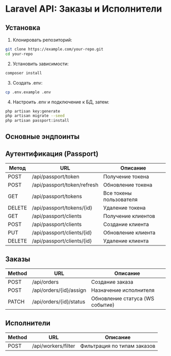 # Laravel API: Заказы и Исполнители

## Установка

1. Клонировать репозиторий:
```bash
git clone https://example.com/your-repo.git
cd your-repo
```

2. Установить зависимости:
```bash
composer install
```
3. Создать .env:
```bash
cp .env.example .env
```

4. Настроить .env и подключение к БД, затем:
``` bash
php artisan key:generate
php artisan migrate --seed
php artisan passport:install
```

## Основные эндпоинты
## Аутентификация (Passport)
| Метод | URL | Описание |
|-------|-----|----------|
| POST  | /api/passport/token | Получение токена |
| POST  | /api/passport/token/refresh | Обновление токена |
| GET   | /api/passport/tokens | Все токены пользователя |
| DELETE| /api/passport/tokens/{id} | Удаление токена |
| GET   | /api/passport/clients | Получение клиентов |
| POST  | /api/passport/clients | Создание клиента |
| PUT   | /api/passport/clients/{id} | Обновление клиента |
| DELETE| /api/passport/clients/{id} | Удаление клиента |

## Заказы
| Method	 | URL                       | Описание   |
|---------|---------------------------|------------------|
| POST    | 	/api/orders              | 	Создание заказа |
| POST    | 	/api/orders/{id}/assign	 |Назначение исполнителя|
| PATCH	  | /api/orders/{id}/status   | 	Обновление статуса (WS событие) |
## Исполнители
|Method| 	URL	               | Описание                      |
|------|---------------------|-------------------------------|
|POST	| /api/workers/filter | 	Фильтрация по типам заказов  |
